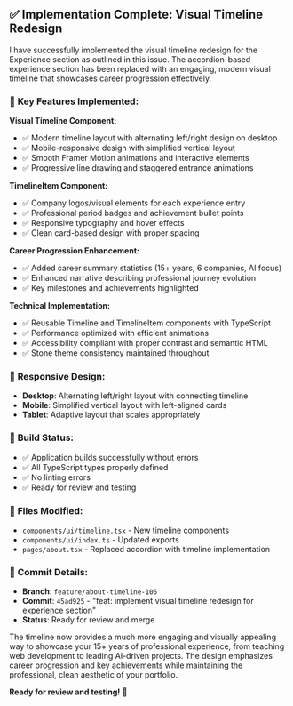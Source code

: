 ## ✅ Implementation Complete: Visual Timeline Redesign

I have successfully implemented the visual timeline redesign for the Experience section as outlined in this issue. The accordion-based experience section has been replaced with an engaging, modern visual timeline that showcases career progression effectively.

### 🎯 **Key Features Implemented:**

**Visual Timeline Component:**
- ✅ Modern timeline layout with alternating left/right design on desktop
- ✅ Mobile-responsive design with simplified vertical layout
- ✅ Smooth Framer Motion animations and interactive elements
- ✅ Progressive line drawing and staggered entrance animations

**TimelineItem Component:**
- ✅ Company logos/visual elements for each experience entry
- ✅ Professional period badges and achievement bullet points
- ✅ Responsive typography and hover effects
- ✅ Clean card-based design with proper spacing

**Career Progression Enhancement:**
- ✅ Added career summary statistics (15+ years, 6 companies, AI focus)
- ✅ Enhanced narrative describing professional journey evolution
- ✅ Key milestones and achievements highlighted

**Technical Implementation:**
- ✅ Reusable Timeline and TimelineItem components with TypeScript
- ✅ Performance optimized with efficient animations
- ✅ Accessibility compliant with proper contrast and semantic HTML
- ✅ Stone theme consistency maintained throughout

### 📱 **Responsive Design:**
- **Desktop**: Alternating left/right layout with connecting timeline
- **Mobile**: Simplified vertical layout with left-aligned cards
- **Tablet**: Adaptive layout that scales appropriately

### 🚀 **Build Status:**
- ✅ Application builds successfully without errors
- ✅ All TypeScript types properly defined
- ✅ No linting errors
- ✅ Ready for review and testing

### 📁 **Files Modified:**
- `components/ui/timeline.tsx` - New timeline components
- `components/ui/index.ts` - Updated exports  
- `pages/about.tsx` - Replaced accordion with timeline implementation

### 🔗 **Commit Details:**
- **Branch**: `feature/about-timeline-106`
- **Commit**: `45ad925` - "feat: implement visual timeline redesign for experience section"
- **Status**: Ready for review and merge

The timeline now provides a much more engaging and visually appealing way to showcase your 15+ years of professional experience, from teaching web development to leading AI-driven projects. The design emphasizes career progression and key achievements while maintaining the professional, clean aesthetic of your portfolio.

**Ready for review and testing!** 🎉
